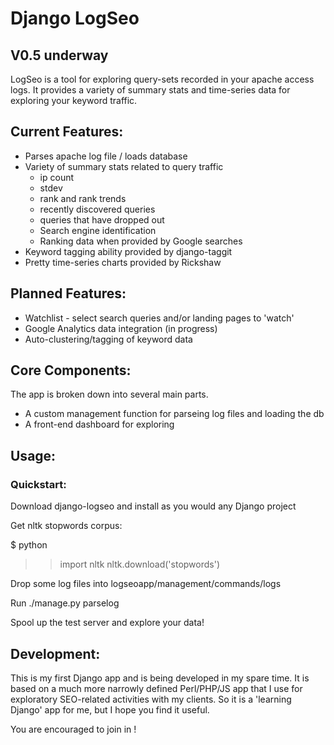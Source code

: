 # Django LogSeo #


## V0.5 underway ##

LogSeo is a tool for exploring query-sets recorded in your apache access logs.  It provides a variety of summary
stats and time-series data for exploring your keyword traffic.


## Current Features: ##

-   Parses apache log file / loads database
-   Variety of summary stats related to query traffic
    - ip count
    - stdev
    - rank and rank trends
    - recently discovered queries
    - queries that have dropped out
    - Search engine identification
    - Ranking data when provided by Google searches
-   Keyword tagging ability provided by django-taggit
-   Pretty time-series charts provided by Rickshaw

## Planned Features: ##

-   Watchlist - select search queries and/or landing pages to 'watch'
-   Google Analytics data integration (in progress)
-   Auto-clustering/tagging of keyword data


## Core Components: ##

The app is broken down into several main parts.

-  A custom management function for parseing log files and loading the db
-  A front-end dashboard for exploring


## Usage: ##

### Quickstart: ###

Download django-logseo and install as you would any Django project

Get nltk stopwords corpus:

$ python
>> import nltk
>> nltk.download('stopwords')

Drop some log files into logseoapp/management/commands/logs

Run ./manage.py parselog

Spool up the test server and explore your data!



## Development: ##

This is my first Django app and is being developed in my spare time.  It is based on a much more narrowly defined 
Perl/PHP/JS app that I use for exploratory SEO-related activities with my clients.  So it is a 'learning Django' app for me, but I hope you find it useful.

You are encouraged to join in !


